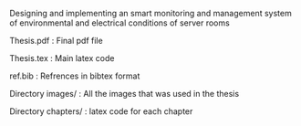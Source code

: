 Designing and implementing an smart monitoring and management system of environmental and electrical conditions of server rooms


Thesis.pdf : Final pdf file

Thesis.tex : Main latex code

ref.bib : Refrences in bibtex format


Directory images/ : All the images that was used in the thesis

Directory chapters/ : latex code for each chapter
